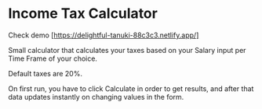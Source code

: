 # Income Tax Calculator

Check demo [https://delightful-tanuki-88c3c3.netlify.app/]

Small calculator that calculates your taxes based on your Salary input per Time Frame of your choice.

Default taxes are 20%.

On first run, you have to click Calculate in order to get results, and after that data updates instantly on changing values in the form.

